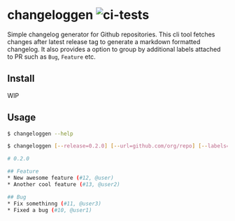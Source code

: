 # changeloggen ![ci-tests](https://github.com/jan25/changeloggen/workflows/ci/badge.svg)

Simple changelog generator for Github repositories. This cli tool fetches changes after latest release tag to generate a markdown formatted changelog. It also provides a option to group by additional labels attached to PR such as `Bug`, `Feature` etc.

## Install

WIP

## Usage

``` bash
$ changeloggen --help

$ changeloggen [--release=0.2.0] [--url=github.com/org/repo] [--labels=Feature,Bug]

# 0.2.0

## Feature
* New awesome feature (#12, @user)
* Another cool feature (#13, @user2)

## Bug
* Fix somethinng (#11, @user3)
* Fixed a bug (#10, @user1)
```
